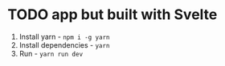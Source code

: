 # TODO app but built with Svelte

1. Install yarn - `npm i -g yarn`
1. Install dependencies - `yarn`
1. Run - `yarn run dev`
